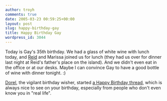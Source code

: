 ```yaml
---
author: troyh
comments: true
date: 2005-03-23 00:59:25+00:00
layout: post
slug: happy-birthday-gay
title: Happy Birthday Gay
wordpress_id: 3044
---
```


Today is Gay's 35th birthday. We had a glass of white wine with lunch today, and [Reid](http://littlepigrobinson.blogspot.com/) and Marissa joined us for lunch (they had us over for dinner last night at Reid's father's place on the island). And we didn't even eat in the office or at our desks. Maybe I can convince Gay to have a good bottle of wine with dinner tonight. :)

[Dorel](http://www.recipezaar.com/browse/getchef.zsp?id=86520), the vigilant birthday wisher, started [a Happy Birthday thread](http://www.recipezaar.com/bb/viewtopic.zsp?t=113424&postdays=0&postorder=asc&start=0), which is always nice to see on your birthday, especially from people who don't even know you in "real life".
